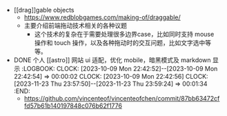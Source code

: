 - [[drag]]gable objects
	- https://www.redblobgames.com/making-of/draggable/
	- 主要介绍前端拖动技术相关的各种议题
		- 这个技术的复杂在于需要处理很多边界case，比如同时支持 mouse 操作和 touch 操作，以及各种拖动时的交互问题，比如文字选中等等。
- DONE 个人 [[astro]] 网站 ui 适配，优化 mobile，暗黑模式及 markdown 显示
  :LOGBOOK:
  CLOCK: [2023-10-09 Mon 22:42:52]--[2023-10-09 Mon 22:42:54] =>  00:00:02
  CLOCK: [2023-10-09 Mon 22:42:56]
  CLOCK: [2023-11-23 Thu 23:57:50]--[2023-11-23 Thu 23:59:24] =>  00:01:34
  :END:
	- https://github.com/vincenteof/vincenteofchen/commit/87bb63472cffd57b61b140197848c076b62f1776